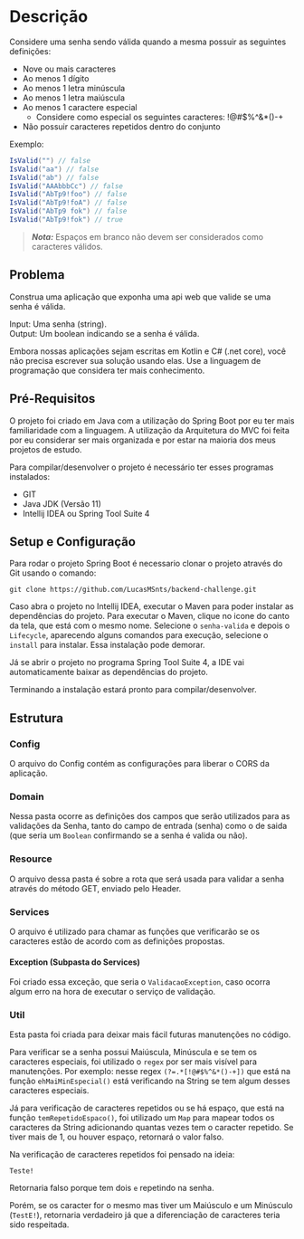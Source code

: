 # Descrição

Considere uma senha sendo válida quando a mesma possuir as seguintes definições:

- Nove ou mais caracteres
- Ao menos 1 dígito
- Ao menos 1 letra minúscula
- Ao menos 1 letra maiúscula
- Ao menos 1 caractere especial
  - Considere como especial os seguintes caracteres: !@#$%^&*()-+
- Não possuir caracteres repetidos dentro do conjunto

Exemplo:  

```c#
IsValid("") // false  
IsValid("aa") // false  
IsValid("ab") // false  
IsValid("AAAbbbCc") // false  
IsValid("AbTp9!foo") // false  
IsValid("AbTp9!foA") // false
IsValid("AbTp9 fok") // false
IsValid("AbTp9!fok") // true
```

> **_Nota:_**  Espaços em branco não devem ser considerados como caracteres válidos.

## Problema

Construa uma aplicação que exponha uma api web que valide se uma senha é válida.

Input: Uma senha (string).  
Output: Um boolean indicando se a senha é válida.

Embora nossas aplicações sejam escritas em Kotlin e C# (.net core), você não precisa escrever sua solução usando elas. Use a linguagem de programação que considera ter mais conhecimento.

## Pré-Requisitos
O projeto foi criado em Java com a utilização do Spring Boot por eu ter mais familiaridade com a linguagem. A utilização da Arquitetura do MVC foi feita por eu considerar ser mais organizada e por estar na maioria dos meus projetos de estudo.

Para compilar/desenvolver o projeto é necessário ter esses programas instalados:

- GIT
- Java JDK (Versão 11)
- Intellij IDEA ou Spring Tool Suite 4

## Setup e Configuração 

Para rodar o projeto Spring Boot é necessario clonar o projeto através do Git usando o comando: 
```text
git clone https://github.com/LucasMSnts/backend-challenge.git
```

Caso abra o projeto no Intellij IDEA, executar o Maven para poder instalar as dependências do projeto. Para executar o Maven, clique no icone do canto da tela, que está com o mesmo nome. Selecione o `senha-valida` e depois o `Lifecycle`, aparecendo alguns comandos para execução, selecione o `install` para instalar. Essa instalação pode demorar.

Já se abrir o projeto no programa Spring Tool Suite 4, a IDE vai automaticamente baixar as dependências do projeto.

Terminando a instalação estará pronto para compilar/desenvolver.

## Estrutura 

### Config
O arquivo do Config contém as configurações para liberar o CORS da aplicação. 

### Domain
Nessa pasta ocorre as definições dos campos que serão utilizados para as validações da Senha, tanto do campo de entrada (senha) como o de saida (que seria um `Boolean` confirmando se a senha é valida ou não).

### Resource
O arquivo dessa pasta é sobre a rota que será usada para validar a senha através do método GET, enviado pelo Header.

### Services
O arquivo é utilizado para chamar as funções que verificarão se os caracteres estão de acordo com as definições propostas.

#### Exception (Subpasta do Services)
Foi criado essa exceção, que seria o `ValidacaoException`, caso ocorra algum erro na hora de executar o serviço de validação.

### Util

Esta pasta foi criada para deixar mais fácil futuras manutenções no código.

Para verificar se a senha possui Maiúscula, Minúscula e se tem os caracteres especiais, foi utilizado o `regex` por ser mais visível para manutenções. Por exemplo: nesse regex `(?=.*[!@#$%^&*()-+])` que está na função `ehMaiMinEspecial()` está verificando na String se tem algum desses caracteres especiais.

Já para verificação de caracteres repetidos ou se há espaço, que está na função `temRepetidoEspaco()`, foi utilizado um `Map` para mapear todos os caracteres da String adicionando quantas vezes tem o caracter repetido. Se tiver mais de 1, ou houver espaço, retornará o valor falso. 

Na verificação de caracteres repetidos foi pensado na ideia: 
```text
Teste!
``` 
Retornaria falso porque tem dois `e` repetindo na senha. 

Porém, se os caracter for o mesmo mas tiver um Maiúsculo e um Minúsculo (`TestE!`), retornaria verdadeiro já que a diferenciação de caracteres teria sido respeitada.
